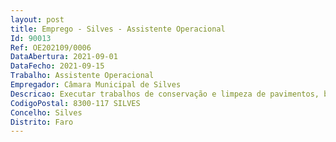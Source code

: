 ```yaml
--- 
layout: post
title: Emprego - Silves - Assistente Operacional
Id: 90013
Ref: OE202109/0006
DataAbertura: 2021-09-01
DataFecho: 2021-09-15
Trabalho: Assistente Operacional
Empregador: Câmara Municipal de Silves
Descricao: Executar trabalhos de conservação e limpeza de pavimentos, bermas, valetas e aquedutos, executar trabalhos diversos de conservação das vias municipais  executar outras tarefas de apoio.
CodigoPostal: 8300-117 SILVES
Concelho: Silves
Distrito: Faro
--- 
```

